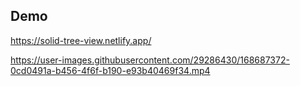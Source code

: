 ## Demo

https://solid-tree-view.netlify.app/



https://user-images.githubusercontent.com/29286430/168687372-0cd0491a-b456-4f6f-b190-e93b40469f34.mp4
